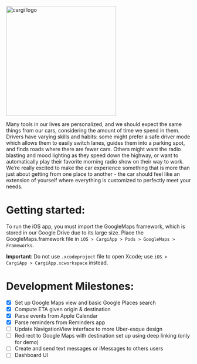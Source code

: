 <img src="http://i.imgur.com/Tyx3dLj.png" alt="cargi logo" width="300">

Many tools in our lives are personalized, and we should expect the same things from our cars, considering the amount of time we spend in them. Drivers have varying skills and habits: some might prefer a safe driver mode which allows them to easily switch lanes, guides them into a parking spot, and finds roads where there are fewer cars.  Others might want the radio blasting and mood lighting as they speed down the highway, or want to automatically play their favorite morning radio show on their way to work. We’re really excited to make the car experience something that is more than just about getting from one place to another - the car should feel like an extension of yourself where everything is customized to perfectly meet your needs.

# Getting started:
To run the iOS app, you must import the GoogleMaps framework, which is stored in our Google Drive due to its large size. Place the GoogleMaps.framework file in `iOS > CargiApp > Pods > GoogleMaps > Frameworks`.

**Important**: Do not use `.xcodeproject` file to open Xcode; use `iOS > CargiApp > CargiApp.xcworkspace` instead.

# Development Milestones:
- [x] Set up Google Maps view and basic Google Places search
- [x] Compute ETA given origin & destination
- [x] Parse events from Apple Calendar
- [x] Parse reminders from Reminders app
- [ ] Update NavigationView interface to more Uber-esque design
- [ ] Redirect to Google Maps with destination set up using deep linking (only for demo)
- [ ] Create and send text messages or iMessages to others users
- [ ] Dashboard UI
